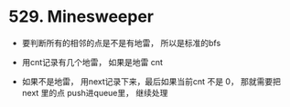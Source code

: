 # 529. Minesweeper

- 要判断所有的相邻的点是不是有地雷， 所以是标准的bfs

- 用cnt记录有几个地雷， 如果是地雷 cnt

- 如果不是地雷， 用next记录下来，最后如果当前cnt 不是 0， 那就需要把next 里的点 push进queue里， 继续处理
